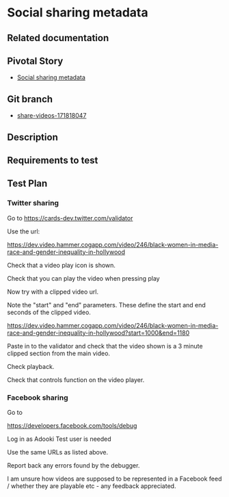 <!-- Generate a new file using -->
<!-- sed -e "s/\Social sharing metadata/My story/" -e "s/\171818047/156128780/" -e "s/\share-videos-171818047/`git_current_branch`/g" template.md | tee "`git_current_branch`.md" -->

# Social sharing metadata

## Related documentation

## Pivotal Story

* [Social sharing metadata](https://www.pivotaltracker.com/story/show/171818047)

## Git branch

* [share-videos-171818047](https://github.com/HammerMuseum/hammer-video/tree/share-videos-171818047)

## Description

## Requirements to test

## Test Plan

### Twitter sharing

Go to https://cards-dev.twitter.com/validator

Use the url:

  https://dev.video.hammer.cogapp.com/video/246/black-women-in-media-race-and-gender-inequality-in-hollywood

Check that a video play icon is shown.

Check that you can play the video when pressing play

Now try with a clipped video url.

Note the "start" and "end" parameters. These define the start and end seconds of the clipped video.

  https://dev.video.hammer.cogapp.com/video/246/black-women-in-media-race-and-gender-inequality-in-hollywood?start=1000&end=1180

Paste in to the validator and check that the video shown is a 3 minute clipped section from the main video.

Check playback.

Check that controls function on the video player.

### Facebook sharing

Go to

  https://developers.facebook.com/tools/debug

Log in as Adooki Test user is needed

Use the same URLs as listed above.

Report back any errors found by the debugger.

I am unsure how videos are supposed to be represented in a Facebook feed / whether they are playable etc - any feedback appreciated.

